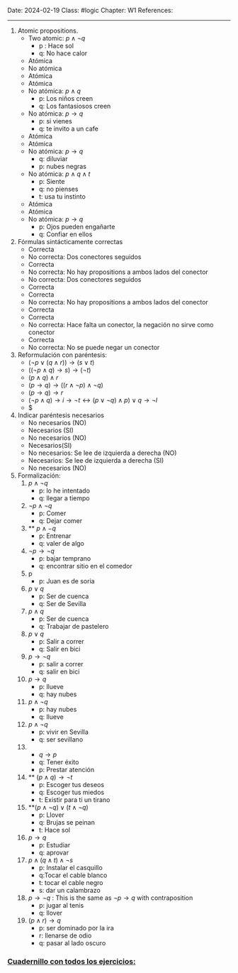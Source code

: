 Date: 2024-02-19
Class: #logic 
Chapter: W1
References: 

---

1. Atomic propositions. 
	+ Two atomic:  $p\land \lnot q$ 
		+ p : Hace sol 
		+ q: No hace calor
	+ Atómica
	+ No atómica
	+ Atómica
	+ Atómica
	+ No atómica: $p \land q$
		+ p: Los niños creen
		+ q: Los fantasiosos creen
	+ No atómica: $p \rightarrow q$ 
		+ p: si vienes
		+ q: te invito a un cafe
	+ Atómica
	+ Atómica
	+ No atómica: $p \rightarrow q$
		+ q: diluviar
		+ p: nubes negras 
	+ No atómica: $p\land q\land t$
		+ p: Siente
		+ q: no pienses
		+ t: usa tu instinto 
	+ Atómica
	+ Atómica
	+ No atómica: $p \rightarrow q$
		+ p: Ojos pueden engañarte
		+ q: Confiar en ellos
2. Fórmulas sintácticamente correctas
	+ Correcta
	+ No correcta: Dos conectores seguidos
	+ Correcta
	+ No correcta: No hay propositions a ambos lados del conector
	+ No correcta: Dos conectores seguidos
	+ Correcta
	+ Correcta
	+ No correcta: No hay propositions a ambos lados del conector
	+ Correcta
	+ Correcta
	+ No correcta: Hace falta un conector, la negación no sirve como conector
	+ Correcta
	+ No correcta: No se puede negar un conector 
3. Reformulación con paréntesis:  
	+ $(\lnot p\lor (q\land r))\rightarrow (s\lor t)$
	+ $((\lnot p \land q)\rightarrow s)\rightarrow (\lnot t)$
	+ $(p\land q)\land r$
	+ $(p\rightarrow q)\rightarrow ((r \land \lnot p)\land \lnot q)$
	+ $(p\rightarrow q)\rightarrow r$
	+ $(\lnot p\land q) \rightarrow i \rightarrow \lnot t \leftrightarrow (p \lor \lnot q)\land p) \lor q \rightarrow \lnot l$
	+ $
1. Indicar paréntesis necesarios
	+ No necesarios (NO)
	+ Necesarios (SI)
	+ No necesarios (NO)
	+ Necesarios(SI)
	+ No necesarios: Se lee de izquierda a derecha (NO) 
	+ Necesarios: Se lee de izquierda a derecha (SI)
	+ No necesarios (NO)
2. Formalización: 
	1. $p\land \lnot q$ 
		+ p: lo he intentado
		+ q: llegar a tiempo 
	2. $\lnot p \land \lnot q$
		+ p: Comer
		+ q: Dejar comer
	3. ** $p\land -q$ 
		 + p: Entrenar
		 + q: valer de algo
	4. $\lnot p\rightarrow \lnot q$  
		+ p: bajar temprano
		+ q: encontrar sitio en el comedor
	5. p 
		+ p: Juan es de soria
	6. $p\lor q$ 
		+ p: Ser de cuenca
		+ q: Ser de Sevilla
	7. $p\land q$ 
		+ p: Ser de cuenca
		+ q: Trabajar de pastelero
	8. $p\lor q$ 
		+ p: Salir a correr
		+ q: Salir en bici 
	9. $p\rightarrow \lnot q$
		+ p: salir a correr
		+ q: salir en bici
	10. $p\rightarrow q$
		+ p: llueve 
		+ q: hay nubes 
	11. $p\land \lnot q$ 
		+ p: hay nubes
		+ q: llueve
	12. $p \land \lnot q$
		+ p: vivir en Sevilla
		+ q: ser sevillano
	13. * $q\rightarrow p$ 
		+ q: Tener éxito 
		+ p: Prestar atención
	19. **  $(p\land q)\rightarrow \lnot t$
		+ p: Escoger tus deseos
		+ q: Escoger tus miedos
		+ t: Existir para ti un tirano
	34. **($p\land \lnot q) \lor (t\land \lnot q)$
		+ p: Llover
		+ q: Brujas se peinan
		+ t: Hace sol 
	43. $p\rightarrow q$
		+ p: Estudiar
		+ q: aprovar
	62. $p\land (q\land t) \land \lnot s$
		+ p: Instalar el casquillo 
		+ q:Tocar el cable blanco 
		+ t: tocar el cable negro
		+ s: dar un calambrazo
	68. $p\rightarrow \lnot q$  : This is the same as $\lnot p \rightarrow q$ with contraposition
		+ p: jugar al tenis
		+ q: llover
	70. $(p \land r)\rightarrow q$
		+ p: ser dominado por  la ira
		+ r: llenarse de odio
		+ q: pasar al lado oscuro 

### [Cuadernillo con todos los ejercicios:](https://aulaglobal.uc3m.es/pluginfile.php/6795563/mod_resource/content/9/Cuadernillo%201.%20Formalizaci%C3%B3n%20en%20Proposiciones.pdf)
